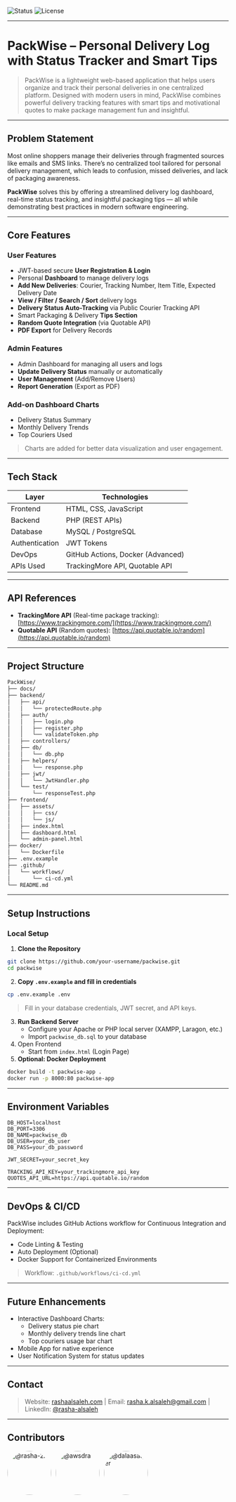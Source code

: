 ![Status](https://img.shields.io/badge/Project%20Status-Active-brightgreen)
![License](https://img.shields.io/badge/License-Educational-blue)
<!--![Tech Stack](https://img.shields.io/badge/Tech%20Stack-PHP%20%7C%20JS%20%7C%20MySQL%20%7C%20Docker-lightgrey)-->
---

# PackWise – Personal Delivery Log with Status Tracker and Smart Tips

> PackWise is a lightweight web-based application that helps users organize and track their personal deliveries in one centralized platform. Designed with modern users in mind, PackWise combines powerful delivery tracking features with smart tips and motivational quotes to make package management fun and insightful.

---

## Problem Statement

Most online shoppers manage their deliveries through fragmented sources like emails and SMS links. There’s no centralized tool tailored for personal delivery management, which leads to confusion, missed deliveries, and lack of packaging awareness.

**PackWise** solves this by offering a streamlined delivery log dashboard, real-time status tracking, and insightful packaging tips — all while demonstrating best practices in modern software engineering.

---

## Core Features

### User Features
- JWT-based secure **User Registration & Login**
- Personal **Dashboard** to manage delivery logs
- **Add New Deliveries**: Courier, Tracking Number, Item Title, Expected Delivery Date
- **View / Filter / Search / Sort** delivery logs
- **Delivery Status Auto-Tracking** via Public Courier Tracking API
- Smart Packaging & Delivery **Tips Section**
- **Random Quote Integration** (via Quotable API)
- **PDF Export** for Delivery Records

### Admin Features
- Admin Dashboard for managing all users and logs
- **Update Delivery Status** manually or automatically
- **User Management** (Add/Remove Users)
- **Report Generation** (Export as PDF)

### Add-on Dashboard Charts
- Delivery Status Summary
- Monthly Delivery Trends
- Top Couriers Used
> Charts are added for better data visualization and user engagement.

---

## Tech Stack

| Layer          | Technologies                      |
|----------------|-----------------------------------|
| Frontend       | HTML, CSS, JavaScript             |
| Backend        | PHP (REST APIs)                   |
| Database       | MySQL / PostgreSQL                |
| Authentication | JWT Tokens                        |
| DevOps         | GitHub Actions, Docker (Advanced) |
| APIs Used      | TrackingMore API, Quotable API    |

---

## API References

- **TrackingMore API** (Real-time package tracking): [https://www.trackingmore.com/](https://www.trackingmore.com/)
- **Quotable API** (Random quotes): [https://api.quotable.io/random](https://api.quotable.io/random)

---

## Project Structure
 ```bash
PackWise/ 
├── docs/
├── backend/ 
│   ├── api/ 
│   │   └── protectedRoute.php
│   ├── auth/
│   │   ├── login.php
│   │   ├── register.php
│   │   └── validateToken.php
│   ├── controllers/ 
│   ├── db/ 
│   │   └── db.php
│   ├── helpers/
│   │   └── response.php
│   ├── jwt/
│   │   └── JwtHandler.php
│   └── test/
│       └── responseTest.php
├── frontend/ 
│   ├── assets/ 
│   │   ├── css/  
│   │   └── js/ 
│   ├── index.html 
│   ├── dashboard.html 
│   └── admin-panel.html 
├── docker/ 
│   └── Dockerfile 
├── .env.example
├── .github/ 
│   └── workflows/ 
│       └── ci-cd.yml  
└── README.md
 ```
<!--
# ├── docs/ 
# │   ├── SDLC_Model.pdf 
# │   ├── Use_Case_Diagram.png 
# │   ├── Gantt_Chart.pdf 
# │   └── Project_Plan.pdf -->

---

## Setup Instructions

### Local Setup
1. **Clone the Repository**
```bash
git clone https://github.com/your-username/packwise.git
cd packwise
```
2. **Copy `.env.example` and fill in credentials**
```bash
cp .env.example .env
```
> Fill in your database credentials, JWT secret, and API keys.
3. **Run Backend Server**
    - Configure your Apache or PHP local server (XAMPP, Laragon, etc.)
    - Import `packwise_db.sql` to your database  
4. Open Frontend
    - Start from `index.html` (Login Page)
5. **Optional: Docker Deployment**
```bash
docker build -t packwise-app .
docker run -p 8000:80 packwise-app
```

---

## Environment Variables
```env
DB_HOST=localhost
DB_PORT=3306
DB_NAME=packwise_db
DB_USER=your_db_user
DB_PASS=your_db_password

JWT_SECRET=your_secret_key

TRACKING_API_KEY=your_trackingmore_api_key
QUOTES_API_URL=https://api.quotable.io/random
```
---
## DevOps & CI/CD
PackWise includes GitHub Actions workflow for Continuous Integration and Deployment:
- Code Linting & Testing
- Auto Deployment (Optional)
- Docker Support for Containerized Environments
> Workflow: `.github/workflows/ci-cd.yml`

---

<!-- ---

## 📸 Screenshots 

> ✅ UI Mockups  
> ✅ User Dashboard  
> ✅ Admin Panel  
> ✅ API Responses  
> ✅ PDF Export Example -->

## Future Enhancements

- Interactive Dashboard Charts:
    - Delivery status pie chart
    - Monthly delivery trends line chart
    - Top couriers usage bar chart
- Mobile App for native experience
- User Notification System for status updates

---

## Contact
> Website: [rashaalsaleh.com](https://rashaalsaleh.com) | Email: [rasha.k.alsaleh@gmail.com](mailto:rasha.k.alsaleh@gmail.com) | LinkedIn: [@rasha-alsaleh](https://www.linkedin.com/in/rasha-alsaleh/)

---

## Contributors
<div style="display: flex; align-items: center; margin-bottom: 20px;">
    <a href="https://github.com/rasha-2k" style="text-decoration: none; display: flex; align-items: center;">
        <img src="https://github.com/rasha-2k.png" alt="@rasha-2k" title="@rasha-2k" width="100px" height="100px" style="border-radius: 50%; margin-right: 10px;">
    </a>
    <a href="https://github.com/awsdra" style="text-decoration: none; display: flex; align-items: center;">
        <img src="https://github.com/awsdra.png" alt="@awsdra" title="@awsdra" width="100px" height="100px" style="border-radius: 50%; margin-right: 10px;">
    </a>
    <a href="https://github.com/dalaasaqer" style="text-decoration: none; display: flex; align-items: center;">
        <img src="https://github.com/dalaasaqer.png" alt="@dalaasaqer" title="@dalaasaqer" width="100px" height="100px" style="border-radius: 50%; margin-right: 10px;">
    </a>
</div>
